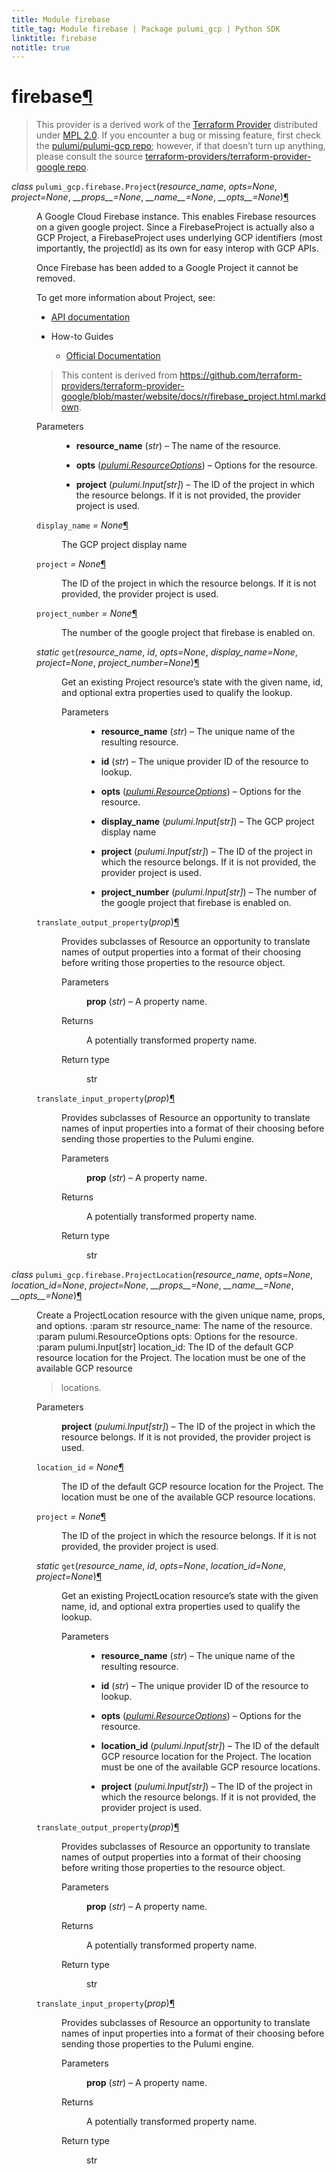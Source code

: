 ```yaml
---
title: Module firebase
title_tag: Module firebase | Package pulumi_gcp | Python SDK
linktitle: firebase
notitle: true
---
```


<div class="section" id="firebase">
<h1>firebase<a class="headerlink" href="#firebase" title="Permalink to this headline">¶</a></h1>
<blockquote>
<div><p>This provider is a derived work of the <a class="reference external" href="https://github.com/terraform-providers/terraform-provider-google">Terraform Provider</a> distributed under
<a class="reference external" href="https://www.mozilla.org/en-US/MPL/2.0/">MPL 2.0</a>. If you encounter a bug or missing feature, first check the
<a class="reference external" href="https://github.com/pulumi/pulumi-gcp/issues">pulumi/pulumi-gcp repo</a>; however, if that doesn’t turn up
anything, please consult the source <a class="reference external" href="https://github.com/terraform-providers/terraform-provider-google/issues">terraform-providers/terraform-provider-google repo</a>.</p>
</div></blockquote>
<span class="target" id="module-pulumi_gcp.firebase"></span><dl class="class">
<dt id="pulumi_gcp.firebase.Project">
<em class="property">class </em><code class="sig-prename descclassname">pulumi_gcp.firebase.</code><code class="sig-name descname">Project</code><span class="sig-paren">(</span><em class="sig-param">resource_name</em>, <em class="sig-param">opts=None</em>, <em class="sig-param">project=None</em>, <em class="sig-param">__props__=None</em>, <em class="sig-param">__name__=None</em>, <em class="sig-param">__opts__=None</em><span class="sig-paren">)</span><a class="headerlink" href="#pulumi_gcp.firebase.Project" title="Permalink to this definition">¶</a></dt>
<dd><p>A Google Cloud Firebase instance. This enables Firebase resources on a given google project.
Since a FirebaseProject is actually also a GCP Project, a FirebaseProject uses underlying GCP
identifiers (most importantly, the projectId) as its own for easy interop with GCP APIs.</p>
<p>Once Firebase has been added to a Google Project it cannot be removed.</p>
<p>To get more information about Project, see:</p>
<ul class="simple">
<li><p><a class="reference external" href="https://firebase.google.com/docs/projects/api/reference/rest/v1beta1/projects">API documentation</a></p></li>
<li><p>How-to Guides</p>
<ul>
<li><p><a class="reference external" href="https://firebase.google.com/">Official Documentation</a></p></li>
</ul>
</li>
</ul>
<blockquote>
<div><p>This content is derived from <a class="reference external" href="https://github.com/terraform-providers/terraform-provider-google/blob/master/website/docs/r/firebase_project.html.markdown">https://github.com/terraform-providers/terraform-provider-google/blob/master/website/docs/r/firebase_project.html.markdown</a>.</p>
</div></blockquote>
<dl class="field-list simple">
<dt class="field-odd">Parameters</dt>
<dd class="field-odd"><ul class="simple">
<li><p><strong>resource_name</strong> (<em>str</em>) – The name of the resource.</p></li>
<li><p><strong>opts</strong> (<a class="reference internal" href="../../pulumi/#pulumi.ResourceOptions" title="pulumi.ResourceOptions"><em>pulumi.ResourceOptions</em></a>) – Options for the resource.</p></li>
<li><p><strong>project</strong> (<em>pulumi.Input</em><em>[</em><em>str</em><em>]</em>) – The ID of the project in which the resource belongs.
If it is not provided, the provider project is used.</p></li>
</ul>
</dd>
</dl>
<dl class="attribute">
<dt id="pulumi_gcp.firebase.Project.display_name">
<code class="sig-name descname">display_name</code><em class="property"> = None</em><a class="headerlink" href="#pulumi_gcp.firebase.Project.display_name" title="Permalink to this definition">¶</a></dt>
<dd><p>The GCP project display name</p>
</dd></dl>

<dl class="attribute">
<dt id="pulumi_gcp.firebase.Project.project">
<code class="sig-name descname">project</code><em class="property"> = None</em><a class="headerlink" href="#pulumi_gcp.firebase.Project.project" title="Permalink to this definition">¶</a></dt>
<dd><p>The ID of the project in which the resource belongs.
If it is not provided, the provider project is used.</p>
</dd></dl>

<dl class="attribute">
<dt id="pulumi_gcp.firebase.Project.project_number">
<code class="sig-name descname">project_number</code><em class="property"> = None</em><a class="headerlink" href="#pulumi_gcp.firebase.Project.project_number" title="Permalink to this definition">¶</a></dt>
<dd><p>The number of the google project that firebase is enabled on.</p>
</dd></dl>

<dl class="method">
<dt id="pulumi_gcp.firebase.Project.get">
<em class="property">static </em><code class="sig-name descname">get</code><span class="sig-paren">(</span><em class="sig-param">resource_name</em>, <em class="sig-param">id</em>, <em class="sig-param">opts=None</em>, <em class="sig-param">display_name=None</em>, <em class="sig-param">project=None</em>, <em class="sig-param">project_number=None</em><span class="sig-paren">)</span><a class="headerlink" href="#pulumi_gcp.firebase.Project.get" title="Permalink to this definition">¶</a></dt>
<dd><p>Get an existing Project resource’s state with the given name, id, and optional extra
properties used to qualify the lookup.</p>
<dl class="field-list simple">
<dt class="field-odd">Parameters</dt>
<dd class="field-odd"><ul class="simple">
<li><p><strong>resource_name</strong> (<em>str</em>) – The unique name of the resulting resource.</p></li>
<li><p><strong>id</strong> (<em>str</em>) – The unique provider ID of the resource to lookup.</p></li>
<li><p><strong>opts</strong> (<a class="reference internal" href="../../pulumi/#pulumi.ResourceOptions" title="pulumi.ResourceOptions"><em>pulumi.ResourceOptions</em></a>) – Options for the resource.</p></li>
<li><p><strong>display_name</strong> (<em>pulumi.Input</em><em>[</em><em>str</em><em>]</em>) – The GCP project display name</p></li>
<li><p><strong>project</strong> (<em>pulumi.Input</em><em>[</em><em>str</em><em>]</em>) – The ID of the project in which the resource belongs.
If it is not provided, the provider project is used.</p></li>
<li><p><strong>project_number</strong> (<em>pulumi.Input</em><em>[</em><em>str</em><em>]</em>) – The number of the google project that firebase is enabled on.</p></li>
</ul>
</dd>
</dl>
</dd></dl>

<dl class="method">
<dt id="pulumi_gcp.firebase.Project.translate_output_property">
<code class="sig-name descname">translate_output_property</code><span class="sig-paren">(</span><em class="sig-param">prop</em><span class="sig-paren">)</span><a class="headerlink" href="#pulumi_gcp.firebase.Project.translate_output_property" title="Permalink to this definition">¶</a></dt>
<dd><p>Provides subclasses of Resource an opportunity to translate names of output properties
into a format of their choosing before writing those properties to the resource object.</p>
<dl class="field-list simple">
<dt class="field-odd">Parameters</dt>
<dd class="field-odd"><p><strong>prop</strong> (<em>str</em>) – A property name.</p>
</dd>
<dt class="field-even">Returns</dt>
<dd class="field-even"><p>A potentially transformed property name.</p>
</dd>
<dt class="field-odd">Return type</dt>
<dd class="field-odd"><p>str</p>
</dd>
</dl>
</dd></dl>

<dl class="method">
<dt id="pulumi_gcp.firebase.Project.translate_input_property">
<code class="sig-name descname">translate_input_property</code><span class="sig-paren">(</span><em class="sig-param">prop</em><span class="sig-paren">)</span><a class="headerlink" href="#pulumi_gcp.firebase.Project.translate_input_property" title="Permalink to this definition">¶</a></dt>
<dd><p>Provides subclasses of Resource an opportunity to translate names of input properties into
a format of their choosing before sending those properties to the Pulumi engine.</p>
<dl class="field-list simple">
<dt class="field-odd">Parameters</dt>
<dd class="field-odd"><p><strong>prop</strong> (<em>str</em>) – A property name.</p>
</dd>
<dt class="field-even">Returns</dt>
<dd class="field-even"><p>A potentially transformed property name.</p>
</dd>
<dt class="field-odd">Return type</dt>
<dd class="field-odd"><p>str</p>
</dd>
</dl>
</dd></dl>

</dd></dl>

<dl class="class">
<dt id="pulumi_gcp.firebase.ProjectLocation">
<em class="property">class </em><code class="sig-prename descclassname">pulumi_gcp.firebase.</code><code class="sig-name descname">ProjectLocation</code><span class="sig-paren">(</span><em class="sig-param">resource_name</em>, <em class="sig-param">opts=None</em>, <em class="sig-param">location_id=None</em>, <em class="sig-param">project=None</em>, <em class="sig-param">__props__=None</em>, <em class="sig-param">__name__=None</em>, <em class="sig-param">__opts__=None</em><span class="sig-paren">)</span><a class="headerlink" href="#pulumi_gcp.firebase.ProjectLocation" title="Permalink to this definition">¶</a></dt>
<dd><p>Create a ProjectLocation resource with the given unique name, props, and options.
:param str resource_name: The name of the resource.
:param pulumi.ResourceOptions opts: Options for the resource.
:param pulumi.Input[str] location_id: The ID of the default GCP resource location for the Project. The location must be one of the available GCP resource</p>
<blockquote>
<div><p>locations.</p>
</div></blockquote>
<dl class="field-list simple">
<dt class="field-odd">Parameters</dt>
<dd class="field-odd"><p><strong>project</strong> (<em>pulumi.Input</em><em>[</em><em>str</em><em>]</em>) – The ID of the project in which the resource belongs.
If it is not provided, the provider project is used.</p>
</dd>
</dl>
<dl class="attribute">
<dt id="pulumi_gcp.firebase.ProjectLocation.location_id">
<code class="sig-name descname">location_id</code><em class="property"> = None</em><a class="headerlink" href="#pulumi_gcp.firebase.ProjectLocation.location_id" title="Permalink to this definition">¶</a></dt>
<dd><p>The ID of the default GCP resource location for the Project. The location must be one of the available GCP resource
locations.</p>
</dd></dl>

<dl class="attribute">
<dt id="pulumi_gcp.firebase.ProjectLocation.project">
<code class="sig-name descname">project</code><em class="property"> = None</em><a class="headerlink" href="#pulumi_gcp.firebase.ProjectLocation.project" title="Permalink to this definition">¶</a></dt>
<dd><p>The ID of the project in which the resource belongs.
If it is not provided, the provider project is used.</p>
</dd></dl>

<dl class="method">
<dt id="pulumi_gcp.firebase.ProjectLocation.get">
<em class="property">static </em><code class="sig-name descname">get</code><span class="sig-paren">(</span><em class="sig-param">resource_name</em>, <em class="sig-param">id</em>, <em class="sig-param">opts=None</em>, <em class="sig-param">location_id=None</em>, <em class="sig-param">project=None</em><span class="sig-paren">)</span><a class="headerlink" href="#pulumi_gcp.firebase.ProjectLocation.get" title="Permalink to this definition">¶</a></dt>
<dd><p>Get an existing ProjectLocation resource’s state with the given name, id, and optional extra
properties used to qualify the lookup.</p>
<dl class="field-list simple">
<dt class="field-odd">Parameters</dt>
<dd class="field-odd"><ul class="simple">
<li><p><strong>resource_name</strong> (<em>str</em>) – The unique name of the resulting resource.</p></li>
<li><p><strong>id</strong> (<em>str</em>) – The unique provider ID of the resource to lookup.</p></li>
<li><p><strong>opts</strong> (<a class="reference internal" href="../../pulumi/#pulumi.ResourceOptions" title="pulumi.ResourceOptions"><em>pulumi.ResourceOptions</em></a>) – Options for the resource.</p></li>
<li><p><strong>location_id</strong> (<em>pulumi.Input</em><em>[</em><em>str</em><em>]</em>) – The ID of the default GCP resource location for the Project. The location must be one of the available GCP resource
locations.</p></li>
<li><p><strong>project</strong> (<em>pulumi.Input</em><em>[</em><em>str</em><em>]</em>) – The ID of the project in which the resource belongs.
If it is not provided, the provider project is used.</p></li>
</ul>
</dd>
</dl>
</dd></dl>

<dl class="method">
<dt id="pulumi_gcp.firebase.ProjectLocation.translate_output_property">
<code class="sig-name descname">translate_output_property</code><span class="sig-paren">(</span><em class="sig-param">prop</em><span class="sig-paren">)</span><a class="headerlink" href="#pulumi_gcp.firebase.ProjectLocation.translate_output_property" title="Permalink to this definition">¶</a></dt>
<dd><p>Provides subclasses of Resource an opportunity to translate names of output properties
into a format of their choosing before writing those properties to the resource object.</p>
<dl class="field-list simple">
<dt class="field-odd">Parameters</dt>
<dd class="field-odd"><p><strong>prop</strong> (<em>str</em>) – A property name.</p>
</dd>
<dt class="field-even">Returns</dt>
<dd class="field-even"><p>A potentially transformed property name.</p>
</dd>
<dt class="field-odd">Return type</dt>
<dd class="field-odd"><p>str</p>
</dd>
</dl>
</dd></dl>

<dl class="method">
<dt id="pulumi_gcp.firebase.ProjectLocation.translate_input_property">
<code class="sig-name descname">translate_input_property</code><span class="sig-paren">(</span><em class="sig-param">prop</em><span class="sig-paren">)</span><a class="headerlink" href="#pulumi_gcp.firebase.ProjectLocation.translate_input_property" title="Permalink to this definition">¶</a></dt>
<dd><p>Provides subclasses of Resource an opportunity to translate names of input properties into
a format of their choosing before sending those properties to the Pulumi engine.</p>
<dl class="field-list simple">
<dt class="field-odd">Parameters</dt>
<dd class="field-odd"><p><strong>prop</strong> (<em>str</em>) – A property name.</p>
</dd>
<dt class="field-even">Returns</dt>
<dd class="field-even"><p>A potentially transformed property name.</p>
</dd>
<dt class="field-odd">Return type</dt>
<dd class="field-odd"><p>str</p>
</dd>
</dl>
</dd></dl>

</dd></dl>

</div>
